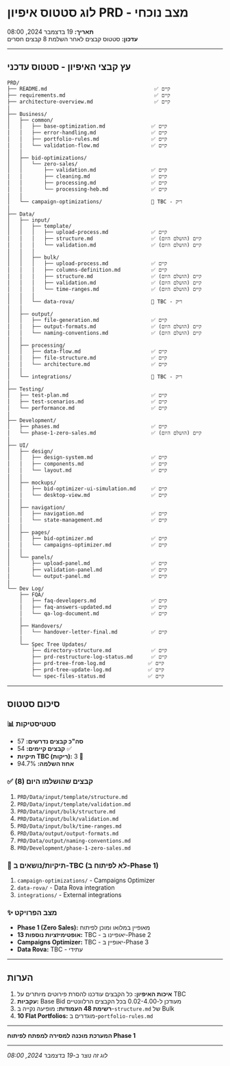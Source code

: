 # לוג סטטוס איפיון PRD - מצב נוכחי
**תאריך:** 19 בדצמבר 2024, 08:00  
**עדכון:** סטטוס קבצים לאחר השלמת 8 קבצים חסרים

---

## עץ קבצי האיפיון - סטטוס עדכני

```
PRD/
├── README.md                                   ✅ קיים
├── requirements.md                             ✅ קיים
├── architecture-overview.md                    ✅ קיים
│
├── Business/
│   ├── common/
│   │   ├── base-optimization.md               ✅ קיים
│   │   ├── error-handling.md                  ✅ קיים
│   │   ├── portfolio-rules.md                 ✅ קיים
│   │   └── validation-flow.md                 ✅ קיים
│   │
│   ├── bid-optimizations/
│   │   └── zero-sales/
│   │       ├── validation.md                  ✅ קיים
│   │       ├── cleaning.md                    ✅ קיים
│   │       ├── processing.md                  ✅ קיים
│   │       └── processing-heb.md              ✅ קיים
│   │
│   └── campaign-optimizations/                🚫 TBC - ריק
│
├── Data/
│   ├── input/
│   │   ├── template/
│   │   │   ├── upload-process.md              ✅ קיים
│   │   │   ├── structure.md                   ✅ קיים (הושלם היום)
│   │   │   └── validation.md                  ✅ קיים (הושלם היום)
│   │   │
│   │   ├── bulk/
│   │   │   ├── upload-process.md              ✅ קיים
│   │   │   ├── columns-definition.md          ✅ קיים
│   │   │   ├── structure.md                   ✅ קיים (הושלם היום)
│   │   │   ├── validation.md                  ✅ קיים (הושלם היום)
│   │   │   └── time-ranges.md                 ✅ קיים (הושלם היום)
│   │   │
│   │   └── data-rova/                         🚫 TBC - ריק
│   │
│   ├── output/
│   │   ├── file-generation.md                 ✅ קיים
│   │   ├── output-formats.md                  ✅ קיים (הושלם היום)
│   │   └── naming-conventions.md              ✅ קיים (הושלם היום)
│   │
│   ├── processing/
│   │   ├── data-flow.md                       ✅ קיים
│   │   ├── file-structure.md                  ✅ קיים
│   │   └── architecture.md                    ✅ קיים
│   │
│   └── integrations/                          🚫 TBC - ריק
│
├── Testing/
│   ├── test-plan.md                           ✅ קיים
│   ├── test-scenarios.md                      ✅ קיים
│   └── performance.md                         ✅ קיים
│
├── Development/
│   ├── phases.md                              ✅ קיים
│   └── phase-1-zero-sales.md                  ✅ קיים (הושלם היום)
│
├── UI/
│   ├── design/
│   │   ├── design-system.md                   ✅ קיים
│   │   ├── components.md                      ✅ קיים
│   │   └── layout.md                          ✅ קיים
│   │
│   ├── mockups/
│   │   ├── bid-optimizer-ui-simulation.md     ✅ קיים
│   │   └── desktop-view.md                    ✅ קיים
│   │
│   ├── navigation/
│   │   ├── navigation.md                      ✅ קיים
│   │   └── state-management.md                ✅ קיים
│   │
│   ├── pages/
│   │   ├── bid-optimizer.md                   ✅ קיים
│   │   └── campaigns-optimizer.md             ✅ קיים
│   │
│   └── panels/
│       ├── upload-panel.md                    ✅ קיים
│       ├── validation-panel.md                ✅ קיים
│       └── output-panel.md                    ✅ קיים
│
└── Dev Log/
    ├── FQA/
    │   ├── faq-developers.md                  ✅ קיים
    │   ├── faq-answers-updated.md             ✅ קיים
    │   └── qa-log-document.md                 ✅ קיים
    │
    ├── Handovers/
    │   └── handover-letter-final.md           ✅ קיים
    │
    └── Spec Tree Updates/
        ├── directory-structure.md             ✅ קיים
        ├── prd-restructure-log-status.md      ✅ קיים
        ├── prd-tree-from-log.md              ✅ קיים
        ├── prd-tree-update-log.md            ✅ קיים
        └── spec-files-status.md              ✅ קיים
```

---

## סיכום סטטוס

### 📊 סטטיסטיקות
- **סה"כ קבצים נדרשים:** 57
- **קבצים קיימים:** 54 ✅
- **תיקיות TBC (ריקות):** 3 🚫
- **אחוז השלמה:** 94.7%

### ✅ קבצים שהושלמו היום (8)
1. `PRD/Data/input/template/structure.md`
2. `PRD/Data/input/template/validation.md`
3. `PRD/Data/input/bulk/structure.md`
4. `PRD/Data/input/bulk/validation.md`
5. `PRD/Data/input/bulk/time-ranges.md`
6. `PRD/Data/output/output-formats.md`
7. `PRD/Data/output/naming-conventions.md`
8. `PRD/Development/phase-1-zero-sales.md`

### 🚫 תיקיות/נושאים ב-TBC (לא לפיתוח ב-Phase 1)
1. `campaign-optimizations/` - Campaigns Optimizer
2. `data-rova/` - Data Rova integration
3. `integrations/` - External integrations

### ✨ מצב הפרויקט
- **Phase 1 (Zero Sales):** מאופיין במלואו ומוכן לפיתוח
- **13 אופטימיזציות נוספות:** TBC - יאופיינו ב-Phase 2
- **Campaigns Optimizer:** TBC - יאופיין ב-Phase 3
- **Data Rova:** TBC - עתידי

---

## הערות

1. **איכות האיפיון:** כל הקבצים עודכנו להסרת פירוטים מיותרים על TBC
2. **עקביות:** Base Bid מעודכן ל-0.02-4.00 בכל הקבצים הרלוונטיים
3. **רשימת 48 העמודות:** מופיעה נקייה ב-`structure.md` של Bulk
4. **10 Flat Portfolios:** מוגדרים ב-`portfolio-rules.md`

---

**המערכת מוכנה למסירה למפתח לפיתוח Phase 1**

---

*לוג זה נוצר ב-19 בדצמבר 2024, 08:00*